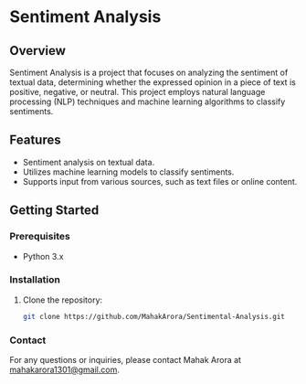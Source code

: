 # Sentiment Analysis

## Overview

Sentiment Analysis is a project that focuses on analyzing the sentiment of textual data, determining whether the expressed opinion in a piece of text is positive, negative, or neutral. This project employs natural language processing (NLP) techniques and machine learning algorithms to classify sentiments.

## Features

- Sentiment analysis on textual data.
- Utilizes machine learning models to classify sentiments.
- Supports input from various sources, such as text files or online content.

## Getting Started

### Prerequisites

- Python 3.x

### Installation

1. Clone the repository:

   ```bash
   git clone https://github.com/MahakArora/Sentimental-Analysis.git
   ```

### Contact

For any questions or inquiries, please contact Mahak Arora at mahakarora1301@gmail.com.

